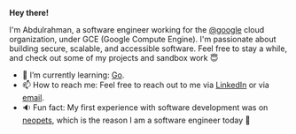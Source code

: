 **Hey there!** 

I'm Abdulrahman, a software engineer working for the [@google](https://github.com/google) cloud organization, under GCE (Google Compute Engine). I'm passionate about building secure, scalable, and accessible software. Feel free to stay a while, and check out some of my projects and sandbox work 😇

- 🌱 I’m currently learning: [Go](https://golang.org/).
- 📫 How to reach me: Feel free to reach out to me via [LinkedIn](https://www.linkedin.com/in/abdultolba) or via [email](mailto:abdultolba@gmail.com).
- 🔉 Fun fact: My first experience with software development was on [neopets](http://www.neopets.com/help/html1.phtml), which is the reason I am a software engineer today 🥳
